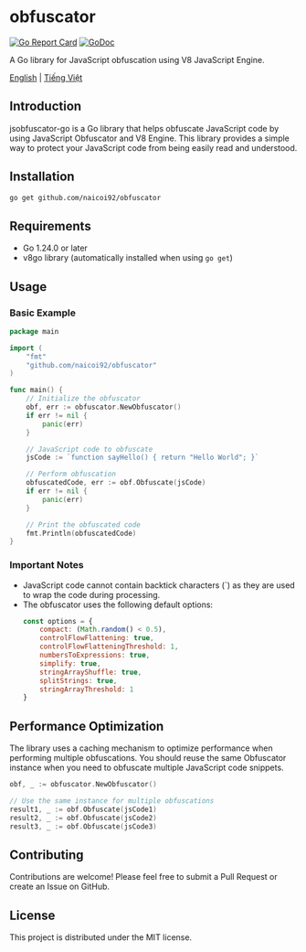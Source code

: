 # obfuscator

[![Go Report Card](https://goreportcard.com/badge/github.com/naicoi92/obfuscator)](https://goreportcard.com/report/github.com/naicoi92/obfuscator)
[![GoDoc](https://godoc.org/github.com/naicoi92/obfuscator?status.svg)](https://godoc.org/github.com/naicoi92/obfuscator)

A Go library for JavaScript obfuscation using V8 JavaScript Engine.

[English](README.md) | [Tiếng Việt](README_vi.md)

## Introduction

jsobfuscator-go is a Go library that helps obfuscate JavaScript code by using JavaScript Obfuscator and V8 Engine. This library provides a simple way to protect your JavaScript code from being easily read and understood.

## Installation

```bash
go get github.com/naicoi92/obfuscator
```

## Requirements

- Go 1.24.0 or later
- v8go library (automatically installed when using `go get`)

## Usage

### Basic Example

```go
package main

import (
	"fmt"
	"github.com/naicoi92/obfuscator"
)

func main() {
	// Initialize the obfuscator
	obf, err := obfuscator.NewObfuscator()
	if err != nil {
		panic(err)
	}

	// JavaScript code to obfuscate
	jsCode := `function sayHello() { return "Hello World"; }`

	// Perform obfuscation
	obfuscatedCode, err := obf.Obfuscate(jsCode)
	if err != nil {
		panic(err)
	}

	// Print the obfuscated code
	fmt.Println(obfuscatedCode)
}
```

### Important Notes

- JavaScript code cannot contain backtick characters (`) as they are used to wrap the code during processing.
- The obfuscator uses the following default options:
  ```javascript
  const options = {
      compact: (Math.random() < 0.5),
      controlFlowFlattening: true,
      controlFlowFlatteningThreshold: 1,
      numbersToExpressions: true,
      simplify: true,
      stringArrayShuffle: true,
      splitStrings: true,
      stringArrayThreshold: 1
  }
  ```

## Performance Optimization

The library uses a caching mechanism to optimize performance when performing multiple obfuscations. You should reuse the same Obfuscator instance when you need to obfuscate multiple JavaScript code snippets.

```go
obf, _ := obfuscator.NewObfuscator()

// Use the same instance for multiple obfuscations
result1, _ := obf.Obfuscate(jsCode1)
result2, _ := obf.Obfuscate(jsCode2)
result3, _ := obf.Obfuscate(jsCode3)
```

## Contributing

Contributions are welcome! Please feel free to submit a Pull Request or create an Issue on GitHub.

## License

This project is distributed under the MIT license.
